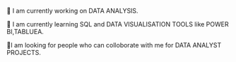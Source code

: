 🔭 I am currently working on DATA ANALYSIS.

🌱 I am currently learning SQL and DATA VISUALISATION TOOLS like POWER BI,TABLUEA.

👬I am looking for people who can colloborate with me for DATA ANALYST PROJECTS.

